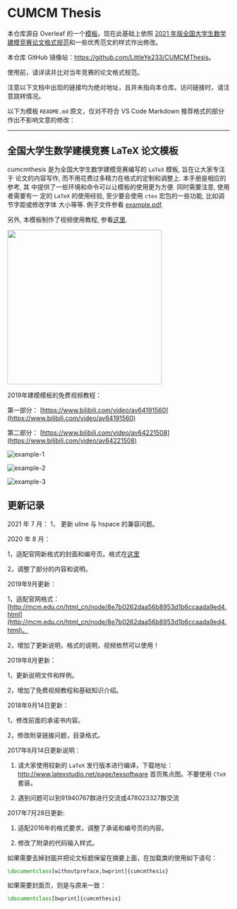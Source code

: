 # CUMCM Thesis

本仓库源自 Overleaf 的一个[模板](https://www.overleaf.com/latex/templates/quan-guo-da-xue-sheng-shu-xue-jian-mo-jing-sai-bian-xie-de-latex/tkpdcwqsphwk)。现在此基础上依照 [2021 年版全国大学生数学建模竞赛论文格式规范](http://www.mcm.edu.cn/html_cn/node/d45fca716612573d44fc92b9aec54f9e.html)和一些优秀范文的样式作出修改。

本仓库 GitHub 镜像站：<https://github.com/LittleYe233/CUMCMThesis>。

使用前，请详读并比对当年竞赛的论文格式规范。

注意以下文档中出现的链接均为绝对地址，且并未指向本仓库。访问链接时，请注意跳转情况。

以下为模板 `README.md` 原文，仅对不符合 VS Code Markdown 推荐格式的部分作出不影响文意的修改：

---

## 全国大学生数学建模竞赛 LaTeX 论文模板  

cumcmthesis 是为全国大学生数学建模竞赛编写的 `LaTeX` 模板, 旨在让大家专注于
论文的内容写作, 而不用花费过多精力在格式的定制和调整上. 本手册是相应的参考, 其
中提供了一些环境和命令可以让模板的使用更为方便. 同时需要注意, 使用者需要有一
定的 `LaTeX` 的使用经验, 至少要会使用 `ctex` 宏包的一些功能, 比如调节字距或修改字体
大小等等. 例子文件参看 [example.pdf](https://github.com/latexstudio/CUMCMThesis/blob/master/example.pdf).

另外, 本模板制作了视频使用教程, 参看[这里](https://item.taobao.com/item.htm?spm=a1z10.1-c.w4004-3473795048.2.ZlPoPL&id=43823508044).

<img src="https://github.com/latexstudio/CUMCMThesis/blob/master/figures/gongzhonghao2.png" alt="" width="350px">

2019年建模模板的免费视频教程：

第一部分：
[https://www.bilibili.com/video/av64191560](https://www.bilibili.com/video/av64191560)

第二部分：
[https://www.bilibili.com/video/av64221508](https://www.bilibili.com/video/av64221508)

![example-1](https://github.com/latexstudio/CUMCMThesis/blob/master/example-1.png)

![example-2](https://github.com/latexstudio/CUMCMThesis/blob/master/example-3.png)

![example-3](https://github.com/latexstudio/CUMCMThesis/blob/master/example-4.png)

## 更新记录

2021 年 7 月：
1， 更新 uline 与 hspace 的兼容问题。

2020 年 8 月：

1，适配官网新格式的封面和编号页。格式在[这里](http://www.mcm.edu.cn/html_cn/node/2ecdb523ea364d8fff6928ada7ebd923.html)

2，调整了部分的内容和说明。

2019年9月更新：

1，适配官网格式：[http://mcm.edu.cn/html_cn/node/8e7b0262daa56b8953d1b6ccaada9ed4.html](http://mcm.edu.cn/html_cn/node/8e7b0262daa56b8953d1b6ccaada9ed4.html)。

2，增加了更新说明，格式的说明，视频依然可以使用！

2019年8月更新：

1，更新说明文件和样例。

2，增加了免费视频教程和基础知识介绍。

2018年9月14日更新：

1，修改前面的承诺书内容。

2，修改附录链接问题，目录格式。

2017年8月14日更新说明：

1. 请大家使用较新的 `LaTeX` 发行版本进行编译，下载地址：<http://www.latexstudio.net/page/texsoftware> 首页焦点图。不要使用 `CTeX` 套装。

2. 遇到问题可以到91940767群进行交流或478023327群交流

2017年7月28日更新:

1. 适配2016年的格式要求，调整了承诺和编号页的内容。

2. 修改了附录的代码输入样式。

如果需要去掉封面并把论文标题保留在摘要上面，在加载类的使用如下语句：

```tex
\documentclass[withoutpreface,bwprint]{cumcmthesis}
```

如果需要封面页，则是与原来一致：

```tex
\documentclass[bwprint]{cumcmthesis}
```
